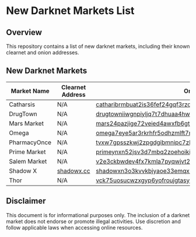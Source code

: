# New Darknet Markets List

## Overview
This repository contains a list of new darknet markets, including their known clearnet and onion addresses.

## New Darknet Markets

| Market Name    | Clearnet Address        | Onion Address                                                                                                       | Mirrors |
|----------------|-------------------------|---------------------------------------------------------------------------------------------------------------------|---------|
| Catharsis      | N/A                     | [catharibrmbuat2is36fef24gqf3rzcmkdy6llybjyxzrqthzx7o3oyd.onion](http://catharibrmbuat2is36fef24gqf3rzcmkdy6llybjyxzrqthzx7o3oyd.onion/) | None    |
| DrugTown       | N/A                     | [drugtowniiwgnpiyljq7t7dhuaa4hwxzgux2ou4h7nn7hzfzhtkjq3id.onion](http://drugtowniiwgnpiyljq7t7dhuaa4hwxzgux2ou4h7nn7hzfzhtkjq3id.onion/) | None    |
| Mars Market    | N/A                     | [mars24pazjige72veied4awxfb6gtkjauij7qkofveula7gc6fljy4qd.onion](http://mars24pazjige72veied4awxfb6gtkjauij7qkofveula7gc6fljy4qd.onion/) | [1](http://marsautbkjnujgun5y2xfn5eli2zrdathxbj6z75zbjxyxb5qbidabad.onion/) [2](http://marshjhofnon25wotp27mwmln62adlkbb55wmhrgt6b7tabjimqnj7yd.onion/) [3](http://marsiujvbpn2f5zol6f6l5ij2d6pk6kst3hzkz2sdyby2vjomw3esiqd.onion/) [4](http://marsmtbn7bgpx5e4zwejteayf6lalp4sqwhjwefyc4noehghyrvp4ead.onion/) |
| Omega          | N/A                     | [omega7eye5ar3rkrhfr5odhzmlft7mrygp76fuqkh4kian73nd3b7hyd.onion](http://omega7eye5ar3rkrhfr5odhzmlft7mrygp76fuqkh4kian73nd3b7hyd.onion/) | [1](http://m22jreil42iomvlkzitrkfcmd2g3c2qoznufe53t3kxicgjmfjcckmyd.onion/) |
| PharmacyOnce   | N/A                     | [tvxw7gpsszkwj2zpgdgibmnipc7zkaytwgmcd4mkaa3nyrvnudup2oyd.onion](http://tvxw7gpsszkwj2zpgdgibmnipc7zkaytwgmcd4mkaa3nyrvnudup2oyd.onion/) | None    |
| Prime Market   | N/A                     | [primeynxn52jsv3d7mbq2zoehoikid7kv5gv7t3p3n2qeeqdgicxh5yd.onion/login](http://primeynxn52jsv3d7mbq2zoehoikid7kv5gv7t3p3n2qeeqdgicxh5yd.onion/login) | None    |
| Salem Market   | N/A                     | [v2e3ckbwdev4fx7kmla7pyqwjvt23yb6tfvsgoycudygfn77pumpywid.onion](http://v2e3ckbwdev4fx7kmla7pyqwjvt23yb6tfvsgoycudygfn77pumpywid.onion/) | [1](http://zmwpwdfy4tqpw3arpkrzaiwzjn5aqeivy5lk66c3zdeistohl6ut2ead.onion/) |
| Shadow X       | [shadowx.cc](https://shadowx.cc/) | [shadowxn3o3kvvkbjyaoe33emqxrtadijp7xybizbht2thb6x5dvfhad.onion](http://shadowxn3o3kvvkbjyaoe33emqxrtadijp7xybizbht2thb6x5dvfhad.onion/) | None    |
| Thor           | N/A                     | [vck75uosucwzxgyp6yofroujgtasyuubkem7jh65r5ha5fmb6ztv6qqd.onion](http://vck75uosucwzxgyp6yofroujgtasyuubkem7jh65r5ha5fmb6ztv6qqd.onion/) | None    |

## Disclaimer
This document is for informational purposes only. The inclusion of a darknet market does not endorse or promote illegal activities. Use discretion and follow applicable laws when accessing online resources.

